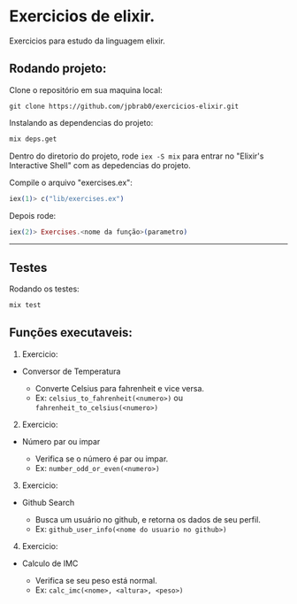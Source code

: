 # Exercicios de elixir.

Exercicios para estudo da linguagem elixir.

## Rodando projeto:

Clone o repositório em sua maquina local:

```git
git clone https://github.com/jpbrab0/exercicios-elixir.git
```

Instalando as dependencias do projeto:
```bash
mix deps.get
```

Dentro do diretorio do projeto, rode `iex -S mix` para entrar no "Elixir's Interactive Shell" com as depedencias do projeto.

Compile o arquivo "exercises.ex":
```elixir
iex(1)> c("lib/exercises.ex")
```

Depois rode:

```elixir
iex(2)> Exercises.<nome da função>(parametro)
```
---

## Testes

Rodando os testes:

```bash
mix test
```

## Funções executaveis:

1. Exercicio: 

* Conversor de Temperatura
  
  - Converte Celsius para fahrenheit e vice versa.
  - Ex: `celsius_to_fahrenheit(<numero>)` ou `fahrenheit_to_celsius(<numero>)`
2. Exercicio:

* Número par ou impar

  - Verifica se o número é par ou impar.
  - Ex: `number_odd_or_even(<numero>)`

3. Exercicio:

* Github Search

  - Busca um usuário no github, e retorna os dados de seu perfil.
  - Ex: `github_user_info(<nome do usuario no github>)`

4. Exercicio:

* Calculo de IMC

  - Verifica se seu peso está normal.
  - Ex: `calc_imc(<nome>, <altura>, <peso>)`

